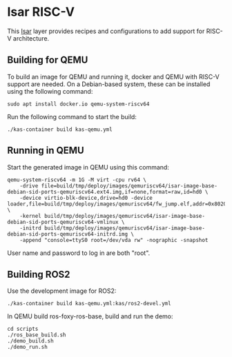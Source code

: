 # Isar RISC-V

This [Isar](https://github.com/ilbers/isar) layer provides recipes and configurations to add support for RISC-V architecture.

## Building for QEMU

To build an image for QEMU and running it, docker and QEMU with RISC-V support are needed. On a Debian-based system, these can be installed using the following command:

    sudo apt install docker.io qemu-system-riscv64

Run the following command to start the build:

    ./kas-container build kas-qemu.yml

## Running in QEMU

Start the generated image in QEMU using this command:

    qemu-system-riscv64 -m 1G -M virt -cpu rv64 \
        -drive file=build/tmp/deploy/images/qemuriscv64/isar-image-base-debian-sid-ports-qemuriscv64.ext4.img,if=none,format=raw,id=hd0 \
        -device virtio-blk-device,drive=hd0 -device loader,file=build/tmp/deploy/images/qemuriscv64/fw_jump.elf,addr=0x80200000 \
        -kernel build/tmp/deploy/images/qemuriscv64/isar-image-base-debian-sid-ports-qemuriscv64-vmlinux \
        -initrd build/tmp/deploy/images/qemuriscv64/isar-image-base-debian-sid-ports-qemuriscv64-initrd.img \
        -append "console=ttyS0 root=/dev/vda rw" -nographic -snapshot

User name and password to log in are both "root".

## Building ROS2

Use the development image for ROS2:

    ./kas-container build kas-qemu.yml:kas/ros2-devel.yml

In QEMU build ros-foxy-ros-base, build and run the demo:
```
cd scripts
./ros_base_build.sh
./demo_build.sh
./demo_run.sh
```
